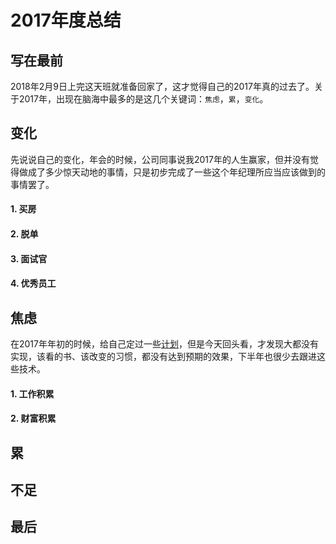 # 2017年度总结

## 写在最前
2018年2月9日上完这天班就准备回家了，这才觉得自己的2017年真的过去了。关于2017年，出现在脑海中最多的是这几个关键词：`焦虑`，`累`，`变化`。

## 变化
先说说自己的变化，年会的时候，公司同事说我2017年的人生赢家，但并没有觉得做成了多少惊天动地的事情，只是初步完成了一些这个年纪理所应当应该做到的事情罢了。

#### 1. 买房

#### 2. 脱单

#### 3. 面试官

#### 4. 优秀员工


## 焦虑
在2017年年初的时候，给自己定过一些[计划](https://github.com/AlanZhang001/webtouch/blob/master/2017%E5%B9%B4%E5%BA%A6%E8%AE%A1%E5%88%92.md)，但是今天回头看，才发现大都没有实现，该看的书、该改变的习惯，都没有达到预期的效果，下半年也很少去跟进这些技术。

#### 1. 工作积累

#### 2. 财富积累

## 累

## 不足

## 最后